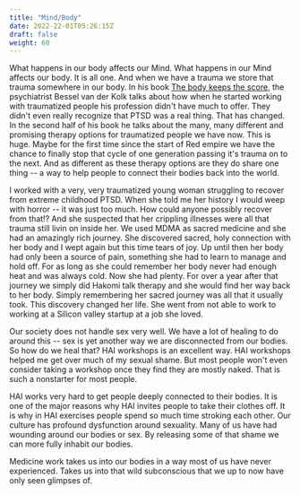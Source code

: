 ```yaml
---
title: "Mind/Body"
date: 2022-22-01T05:26:15Z
draft: false
weight: 60
---
```

What happens in our body affects our Mind. What happens in our Mind affects our body. It is all one. And when we have a trauma we store that trauma somewhere in our body. In his book [The body keeps the score](https://en.wikipedia.org/wiki/The_Body_Keeps_the_Score), the psychiatrist  Bessel van der Kolk talks about how when he started working with traumatized people his profession didn't have much to offer. They didn't even really recognize that PTSD was a real thing. That has changed. In the second half of his book he talks about the many, many different and promising therapy options for traumatized people we have now. This is huge. Maybe for the first time since the start of Red empire we have the chance to finally stop that cycle of one generation passing it's trauma on to the next. And as different as these therapy options are they do share one thing -- a way to help people to connect their bodies back into the world.

I worked with a very, very traumatized young woman struggling to recover from extreme childhood PTSD. When she told me her history I would weep with horror -- it was just too much. How could anyone possibly recover from that!? And she suspected that her crippling illnesses were all that trauma still livin on inside her. We used MDMA as sacred medicine and she had an amazingly rich journey. She discovered sacred, holy connection with her body and I wept again but this time tears of joy. Up until then her body had only been a source of pain, something she had to learn to manage and hold off. For as long as she could remember her body never had enough heat and was always cold. Now she had plenty. For over a year after that journey we simply did Hakomi talk therapy and she would find her way back to her body. Simply remembering her sacred journey was all that it usually took. This discovery changed her life. She went from not able to work to working at a Silicon valley startup at a job she loved.

Our society does not handle sex very well. We have a lot of healing to do around this -- sex is yet another way we are disconnected from our bodies. So how do we heal that? HAI workshops is an excellent way. HAI workshops helped me get over much of my sexual shame. But most people won't even consider taking a workshop once they find they are mostly naked. That is such a nonstarter for most people. 

HAI works very hard to get people deeply connected to their bodies. It is one of the major reasons why HAI invites people to take their clothes off. It is why in HAI exercises people spend so much time stroking each other. Our culture has profound dysfunction around sexuality. Many of us have had wounding around our bodies or sex. By releasing some of that shame we can more fully inhabit our bodies.

Medicine work takes us into our bodies in a way most of us have never experienced. Takes us into that wild subconscious that we up to now have only seen glimpses of.
